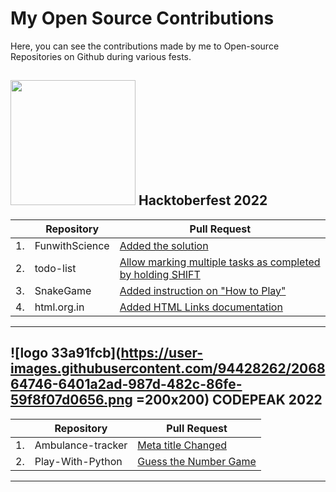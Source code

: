 # My Open Source Contributions
Here, you can see the contributions made by me to Open-source Repositories on Github during various fests.<br/>

## <img src="https://user-images.githubusercontent.com/94428262/206864629-66f46d6f-c00b-491a-9b24-0b8c345d8774.png" width="200" height="200" /> Hacktoberfest 2022
|| Repository | Pull Request|
|---|------------|-------------|
|1.|FunwithScience|[Added the solution](https://github.com/Tech-N-Science/FunwithScience/pull/704)||
|2.|todo-list|[Allow marking multiple tasks as completed by holding SHIFT](https://github.com/mnosov622/todo-list/pull/30)| 
|3.|SnakeGame|[Added instruction on "How to Play"](https://github.com/devsargam/SnakeGame/pull/56)|
|4.|html.org.in|[Added HTML Links documentation](https://github.com/Diptenusarkar/html.org.in/pull/28)|
- - -

## ![logo 33a91fcb](https://user-images.githubusercontent.com/94428262/206864746-6401a2ad-987d-482c-86fe-59f8f07d0656.png =200x200) CODEPEAK 2022
|| Repository | Pull Request|
|---|------------|-------------|
|1.|Ambulance-tracker|[Meta title Changed](https://github.com/Yaswanth820/Ambulance-tracker/pull/30)|
|2.|Play-With-Python|[Guess the Number Game](https://github.com/World-of-ML/Play-With-Python/pull/118)|
- - -
